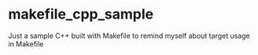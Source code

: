 # makefile_cpp_sample
Just a sample C++ built with Makefile to remind myself about target usage in Makefile
